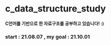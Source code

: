 # c_data_structure_study
#### C언어를 기반으로 한 자료구조를 공부하고 있습니다! :)
### start : 21.08.07 , my goal : 21.10.01
